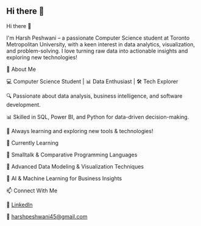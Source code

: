## Hi there 👋

<!--
**Har3h26/Har3h26** is a ✨ _special_ ✨ repository because its `README.md` (this file) appears on your GitHub profile.

Here are some ideas to get you started:

- 🔭 I’m currently working on ...
- 🌱 I’m currently learning ...
- 👯 I’m looking to collaborate on ...
- 🤔 I’m looking for help with ...
- 💬 Ask me about ...
- 📫 How to reach me: ...
- 😄 Pronouns: ...
- ⚡ Fun fact: ...
-->

Hi there 👋

I'm Harsh Peshwani – a passionate Computer Science student at Toronto Metropolitan University, with a keen interest in data analytics, visualization, and problem-solving. I love turning raw data into actionable insights and exploring new technologies!

🚀 About Me

💻 Computer Science Student | 📊 Data Enthusiast | 🛠 Tech Explorer

🔍 Passionate about data analysis, business intelligence, and software development.

📊 Skilled in SQL, Power BI, and Python for data-driven decision-making.

🚀 Always learning and exploring new tools & technologies!

🌱 Currently Learning

🔹 Smalltalk & Comparative Programming Languages

🔹 Advanced Data Modeling & Visualization Techniques

🔹 AI & Machine Learning for Business Insights

📫 Connect With Me

💼 [LinkedIn](https://www.linkedin.com/in/harshpeshwani/)

📧 harshpeshwani45@gmail.com
